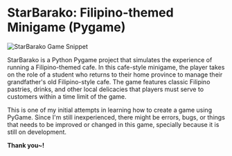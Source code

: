 # StarBarako: Filipino-themed Minigame (Pygame)

![StarBarako Game Snippet](https://github.com/AkunoCode/StarBarako/assets/109233177/f154153a-ca43-4fd1-9e1e-6a22415a2a9d)

StarBarako is a Python Pygame project that simulates the experience of running a Filipino-themed cafe. In this cafe-style minigame, the player takes on the role of a student who returns to their home province to manage their grandfather's old Filipino-style cafe. The game features classic Filipino pastries, drinks, and other local delicacies that players must serve to customers within a time limit of the game.

This is one of my initial attempts in learning how to create a game using PyGame. Since I'm still inexperienced, there might be errors, bugs, or things that needs to be improved or changed in this game, specially because it is still on development.

**Thank you~!**
